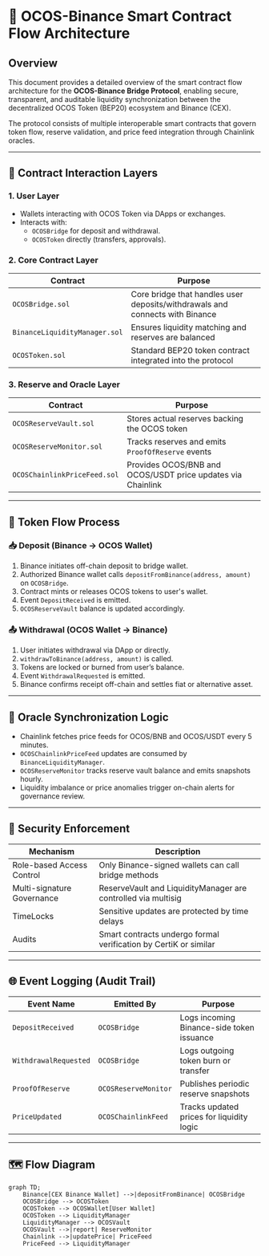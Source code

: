 # 🧭 OCOS-Binance Smart Contract Flow Architecture

## Overview

This document provides a detailed overview of the smart contract flow architecture for the **OCOS-Binance Bridge Protocol**, enabling secure, transparent, and auditable liquidity synchronization between the decentralized OCOS Token (BEP20) ecosystem and Binance (CEX).

The protocol consists of multiple interoperable smart contracts that govern token flow, reserve validation, and price feed integration through Chainlink oracles.

---

## 📐 Contract Interaction Layers

### 1. **User Layer**
- Wallets interacting with OCOS Token via DApps or exchanges.
- Interacts with:
  - `OCOSBridge` for deposit and withdrawal.
  - `OCOSToken` directly (transfers, approvals).

### 2. **Core Contract Layer**
| Contract                     | Purpose                                                 |
|-----------------------------|---------------------------------------------------------|
| `OCOSBridge.sol`            | Core bridge that handles user deposits/withdrawals and connects with Binance |
| `BinanceLiquidityManager.sol` | Ensures liquidity matching and reserves are balanced  |
| `OCOSToken.sol`             | Standard BEP20 token contract integrated into the protocol |

### 3. **Reserve and Oracle Layer**
| Contract                     | Purpose                                                 |
|-----------------------------|---------------------------------------------------------|
| `OCOSReserveVault.sol`      | Stores actual reserves backing the OCOS token           |
| `OCOSReserveMonitor.sol`    | Tracks reserves and emits `ProofOfReserve` events       |
| `OCOSChainlinkPriceFeed.sol`| Provides OCOS/BNB and OCOS/USDT price updates via Chainlink |

---

## 🔄 Token Flow Process

### 📥 Deposit (Binance → OCOS Wallet)
1. Binance initiates off-chain deposit to bridge wallet.
2. Authorized Binance wallet calls `depositFromBinance(address, amount)` on `OCOSBridge`.
3. Contract mints or releases OCOS tokens to user's wallet.
4. Event `DepositReceived` is emitted.
5. `OCOSReserveVault` balance is updated accordingly.

### 📤 Withdrawal (OCOS Wallet → Binance)
1. User initiates withdrawal via DApp or directly.
2. `withdrawToBinance(address, amount)` is called.
3. Tokens are locked or burned from user’s balance.
4. Event `WithdrawalRequested` is emitted.
5. Binance confirms receipt off-chain and settles fiat or alternative asset.

---

## 🧠 Oracle Synchronization Logic

- Chainlink fetches price feeds for OCOS/BNB and OCOS/USDT every 5 minutes.
- `OCOSChainlinkPriceFeed` updates are consumed by `BinanceLiquidityManager`.
- `OCOSReserveMonitor` tracks reserve vault balance and emits snapshots hourly.
- Liquidity imbalance or price anomalies trigger on-chain alerts for governance review.

---

## 🔐 Security Enforcement

| Mechanism                   | Description                                         |
|----------------------------|-----------------------------------------------------|
| Role-based Access Control  | Only Binance-signed wallets can call bridge methods |
| Multi-signature Governance | ReserveVault and LiquidityManager are controlled via multisig |
| TimeLocks                  | Sensitive updates are protected by time delays     |
| Audits                     | Smart contracts undergo formal verification by CertiK or similar |

---

## 🌐 Event Logging (Audit Trail)

| Event Name              | Emitted By             | Purpose                                     |
|------------------------|------------------------|---------------------------------------------|
| `DepositReceived`      | `OCOSBridge`           | Logs incoming Binance-side token issuance   |
| `WithdrawalRequested`  | `OCOSBridge`           | Logs outgoing token burn or transfer        |
| `ProofOfReserve`       | `OCOSReserveMonitor`   | Publishes periodic reserve snapshots        |
| `PriceUpdated`         | `OCOSChainlinkFeed`    | Tracks updated prices for liquidity logic   |

---

## 🗺 Flow Diagram

```mermaid
graph TD;
    Binance[CEX Binance Wallet] -->|depositFromBinance| OCOSBridge
    OCOSBridge --> OCOSToken
    OCOSToken --> OCOSWallet[User Wallet]
    OCOSToken --> LiquidityManager
    LiquidityManager --> OCOSVault
    OCOSVault -->|report| ReserveMonitor
    Chainlink -->|updatePrice| PriceFeed
    PriceFeed --> LiquidityManager
